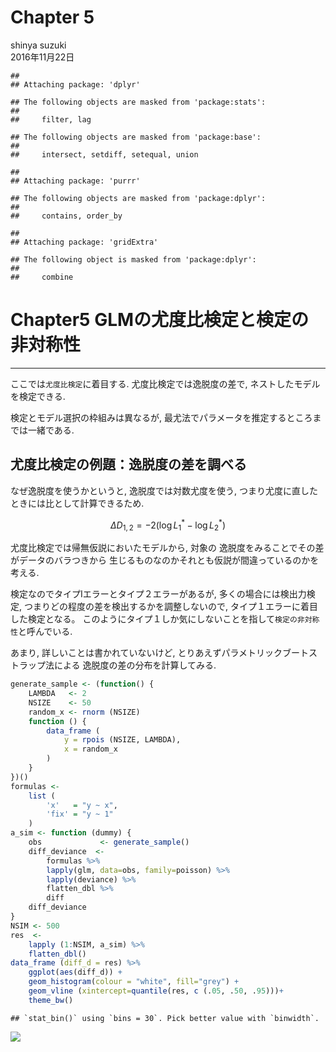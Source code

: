 # Chapter 5
shinya suzuki  
2016年11月22日  




```
## 
## Attaching package: 'dplyr'
```

```
## The following objects are masked from 'package:stats':
## 
##     filter, lag
```

```
## The following objects are masked from 'package:base':
## 
##     intersect, setdiff, setequal, union
```

```
## 
## Attaching package: 'purrr'
```

```
## The following objects are masked from 'package:dplyr':
## 
##     contains, order_by
```

```
## 
## Attaching package: 'gridExtra'
```

```
## The following object is masked from 'package:dplyr':
## 
##     combine
```

# Chapter5 GLMの尤度比検定と検定の非対称性

***

ここでは`尤度比検定`に着目する. 
尤度比検定では逸脱度の差で, ネストしたモデルを検定できる. 

検定とモデル選択の枠組みは異なるが, 
最尤法でパラメータを推定するところまでは一緒である. 


## 尤度比検定の例題：逸脱度の差を調べる


なぜ逸脱度を使うかというと, 逸脱度では対数尤度を使う, 
つまり尤度に直したときには比として計算できるため. 

$$
\Delta D_{1,2}=-2(\log L_1^* - \log L_2^*)
$$


尤度比検定では帰無仮説においたモデルから, 対象の
逸脱度をみることでその差がデータのバラつきから
生じるものなのかそれとも仮説が間違っているのかを考える. 

検定なのでタイプIエラーとタイプ２エラーがあるが, 
多くの場合には検出力検定, つまりどの程度の差を検出するかを調整しないので, 
タイプ１エラーに着目した検定となる。
このようにタイプ１しか気にしないことを指して`検定の非対称性`と呼んでいる. 



あまり, 詳しいことは書かれていないけど, 
とりあえずパラメトリックブートストラップ法による
逸脱度の差の分布を計算してみる.



```r
generate_sample <- (function() {
    LAMBDA   <- 2
    NSIZE    <- 50
    random_x <- rnorm (NSIZE)
    function () {
        data_frame (
            y = rpois (NSIZE, LAMBDA), 
            x = random_x
        )       
    }
})()
formulas <- 
    list (
        'x'   = "y ~ x",
        'fix' = "y ~ 1" 
    )
a_sim <- function (dummy) {
    obs             <- generate_sample()
    diff_deviance  <- 
        formulas %>%
        lapply(glm, data=obs, family=poisson) %>%
        lapply(deviance) %>%
        flatten_dbl %>%
        diff
    diff_deviance
}
NSIM <- 500
res  <- 
    lapply (1:NSIM, a_sim) %>%
    flatten_dbl()
data_frame (diff_d = res) %>%
    ggplot(aes(diff_d)) + 
    geom_histogram(colour = "white", fill="grey") + 
    geom_vline (xintercept=quantile(res, c (.05, .50, .95)))+
    theme_bw()
```

```
## `stat_bin()` using `bins = 30`. Pick better value with `binwidth`.
```

![](ch5-static-test_files/figure-html/unnamed-chunk-2-1.png)<!-- -->









